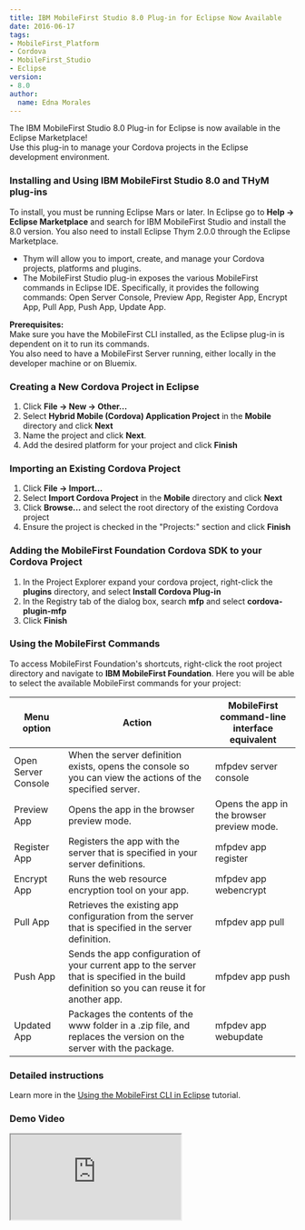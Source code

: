 ```yaml
---
title: IBM MobileFirst Studio 8.0 Plug-in for Eclipse Now Available
date: 2016-06-17
tags:
- MobileFirst_Platform
- Cordova
- MobileFirst_Studio
- Eclipse
version:
- 8.0
author:
  name: Edna Morales
---
```


The IBM MobileFirst Studio 8.0 Plug-in for Eclipse is now available in the Eclipse Marketplace!  
Use this plug-in to manage your Cordova projects in the Eclipse development environment.

### Installing and Using IBM MobileFirst Studio 8.0 and THyM plug-ins
To install, you must be running Eclipse Mars or later. In Eclipse go to **Help -> Eclipse Marketplace** and search for IBM MobileFirst Studio and install the 8.0 version. You also need to install Eclipse Thym 2.0.0 through the Eclipse Marketplace.

* Thym will allow you to import, create, and manage your Cordova projects, platforms and plugins. 
* The MobileFirst Studio plug-in exposes the various MobileFirst commands in Eclipse IDE. Specifically, it provides the following commands: Open Server Console, Preview App, Register App, Encrypt App, Pull App, Push App, Update App.

**Prerequisites:**  
Make sure you have the MobileFirst CLI installed, as the Eclipse plug-in is dependent on it to run its commands.  
You also need to have a MobileFirst Server running, either locally in the developer machine or on Bluemix.

### Creating a New Cordova Project in Eclipse
1. Click **File -> New -> Other...**
2. Select **Hybrid Mobile (Cordova) Application Project** in the **Mobile** directory and click **Next**
3. Name the project and click **Next**.
4. Add the desired platform for your project and click **Finish**

### Importing an Existing Cordova Project
1. Click **File -> Import...**
2. Select **Import Cordova Project** in the **Mobile** directory and click **Next**
3. Click **Browse...** and select the root directory of the existing Cordova project
4. Ensure the project is checked in the "Projects:" section and click **Finish**

### Adding the MobileFirst Foundation Cordova SDK to your Cordova Project
1. In the Project Explorer expand your cordova project, right-click the **plugins** directory, and select **Install Cordova Plug-in**
2. In the Registry tab of the dialog box, search **mfp** and select **cordova-plugin-mfp**
3. Click **Finish**

### Using the MobileFirst Commands
To access MobileFirst Foundation's shortcuts, right-click the root project directory and navigate to **IBM MobileFirst Foundation**. Here you will be able to select the available MobileFirst commands for your project:

| Menu option         | Action                                                                                                                                       | MobileFirst command-line interface equivalent |
|---------------------|----------------------------------------------------------------------------------------------------------------------------------------------|-----------------------------------------------|
| Open Server Console | When the server definition exists, opens the console so you can view the actions of the specified server.                                    | mfpdev server console                         |
| Preview App         | Opens the app in the browser preview mode.                                                                                                   | Opens the app in the browser preview mode.    |
| Register App        | Registers the app with the server that is specified in your server definitions.                                                              | mfpdev app register                           |
| Encrypt App         | Runs the web resource encryption tool on your app.                                                                                           | mfpdev app webencrypt                         |
| Pull App            | Retrieves the existing app configuration from the server that is specified in the server definition.                                         | mfpdev app pull                               |
| Push App            | Sends the app configuration of your current app to the server that is specified in the build definition so you can reuse it for another app. | mfpdev app push                               |
| Updated App         | Packages the contents of the www folder in a .zip file, and replaces the version on the server with the package.                             | mfpdev app webupdate                          |

### Detailed instructions
Learn more in the [Using the MobileFirst CLI in Eclipse]({{site.baseurl}}/tutorials/en/foundation/8.0/application-development/using-mobilefirst-cli-in-eclipse/) tutorial.

### Demo Video

<div class="sizer">
    <div class="embed-responsive embed-responsive-16by9">
        <iframe src="https://www.youtube.com/embed/yRe2AprnUeg"></iframe>
    </div>
</div>